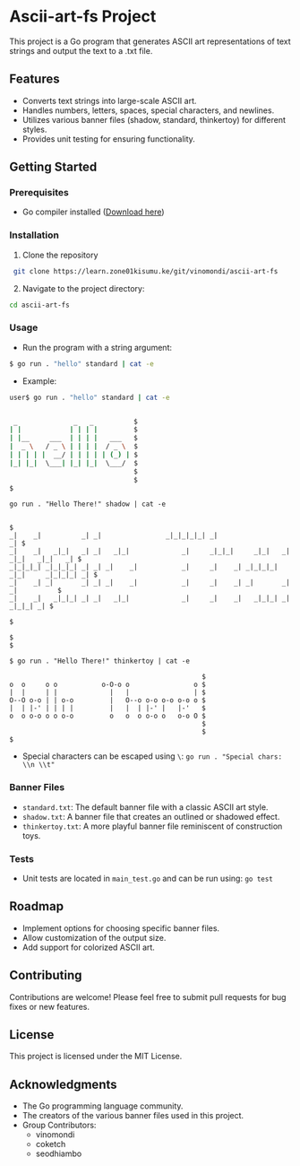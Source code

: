 # Ascii-art-fs Project

This project is a Go program that generates ASCII art representations of text strings and output the text to a .txt file.

## Features

- Converts text strings into large-scale ASCII art.
- Handles numbers, letters, spaces, special characters, and newlines.
- Utilizes various banner files (shadow, standard, thinkertoy) for different styles.
- Provides unit testing for ensuring functionality.

## Getting Started

### Prerequisites

- Go compiler installed ([Download here](https://go.dev/dl/))

### Installation

1. Clone the repository

```bash
 git clone https://learn.zone01kisumu.ke/git/vinomondi/ascii-art-fs
 ```
2. Navigate to the project directory: 
```bash
cd ascii-art-fs
```

### Usage

- Run the program with a string argument:
```bash
$ go run . "hello" standard | cat -e
```

- Example:
```bash
user$ go run . "hello" standard | cat -e
```
```bash

 _              _   _          $
| |            | | | |         $
| |__     ___  | | | |   ___   $
|  _ \   / _ \ | | | |  / _ \  $
| | | | |  __/ | | | | | (_) | $
|_| |_|  \___| |_| |_|  \___/  $
                               $
                               $
$
  ```

```
go run . "Hello There!" shadow | cat -e
```
```console
                                                                                         $
_|    _|          _| _|                _|_|_|_|_| _|                                  _| $
_|    _|   _|_|   _| _|   _|_|             _|     _|_|_|     _|_|   _|  _|_|   _|_|   _| $
_|_|_|_| _|_|_|_| _| _| _|    _|           _|     _|    _| _|_|_|_| _|_|     _|_|_|_| _| $
_|    _| _|       _| _| _|    _|           _|     _|    _| _|       _|       _|          $
_|    _|   _|_|_| _| _|   _|_|             _|     _|    _|   _|_|_| _|         _|_|_| _| $
                                                                                         $
                                                                                         $
$
  ```

```
$ go run . "Hello There!" thinkertoy | cat -e
```
```
                                                $
o  o     o o           o-O-o o                o $
|  |     | |             |   |                | $
O--O o-o | | o-o         |   O--o o-o o-o o-o o $
|  | |-' | | | |         |   |  | |-' |   |-'   $
o  o o-o o o o-o         o   o  o o-o o   o-o O $
                                                $
                                                $
$
```


- Special characters can be escaped using `\`: `go run . "Special chars: \\n \\t"`

### Banner Files

- `standard.txt`: The default banner file with a classic ASCII art style.
- `shadow.txt`: A banner file that creates an outlined or shadowed effect.
- `thinkertoy.txt`: A more playful banner file reminiscent of construction toys.

### Tests

- Unit tests are located in `main_test.go` and can be run using: `go test`

## Roadmap

- Implement options for choosing specific banner files.
- Allow customization of the output size.
- Add support for colorized ASCII art.

## Contributing

Contributions are welcome! Please feel free to submit pull requests for bug fixes or new features.

## License

This project is licensed under the MIT License.

## Acknowledgments

- The Go programming language community.
- The creators of the various banner files used in this project.
- Group Contributors:
    - vinomondi
    - coketch
    - seodhiambo
